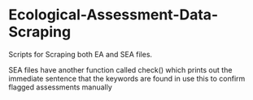 # Ecological-Assessment-Data-Scraping
Scripts for Scraping both EA and SEA files.

SEA files have another function called check() which prints out the immediate sentence
  that the keywords are found in use this to confirm flagged assessments manually
